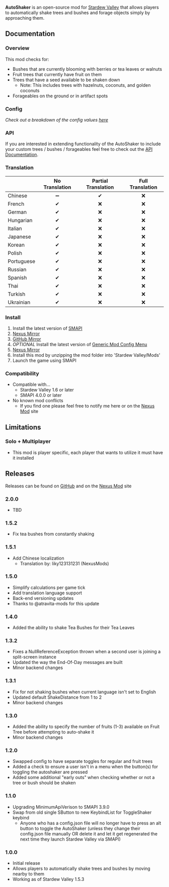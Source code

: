 **AutoShaker** is an open-source mod for [Stardew Valley](https://stardewvalley.net) that allows players to automatically shake trees and bushes and forage objects simply by approaching them.

## Documentation
### Overview
This mod checks for:
- Bushes that are currently blooming with berries or tea leaves or walnuts
- Fruit trees that currently have fruit on them
- Trees that have a seed available to be shaken down
  - Note: This includes trees with hazelnuts, coconuts, and golden coconuts
- Forageables on the ground or in artifact spots

### Config
_Check out a breakdown of the config values [here](config.md)_

### API
If you are interested in extending functionality of the AutoShaker to include your custom trees / bushes / forageables feel free to check out the [API Documentation](api.md).

### Translation
&nbsp;     | No Translation  | Partial Translation  | Full Translation
:--------- | :-------------: | :------------------: | :---------------:
Chinese    | ➖             | ✔                   | ❌
French     | ✔             | ❌                   | ❌
German     | ✔             | ❌                   | ❌
Hungarian  | ✔             | ❌                   | ❌
Italian    | ✔             | ❌                   | ❌
Japanese   | ✔             | ❌                   | ❌
Korean     | ✔             | ❌                   | ❌
Polish     | ✔             | ❌                   | ❌
Portuguese | ✔             | ❌                   | ❌
Russian    | ✔             | ❌                   | ❌
Spanish    | ✔             | ❌                   | ❌
Thai       | ✔             | ❌                   | ❌
Turkish    | ✔             | ❌                   | ❌
Ukrainian  | ✔             | ❌                   | ❌

### Install
1. Install the latest version of [SMAPI](https://smapi.io)
  1. [Nexus Mirror](https://www.nexusmods.com/stardewvalley/mods/2400)
  2. [GitHub Mirror](https://github.com/Pathoschild/SMAPI/releases)
2. *OPTIONAL* Install the latest version of [Generic Mod Config Menu](https://spacechase0.com/mods/stardew-valley/generic-mod-config-menu/)
  1. [Nexus Mirror](https://www.nexusmods.com/stardewvalley/mods/5098)
3. Install this mod by unzipping the mod folder into 'Stardew Valley/Mods'
4. Launch the game using SMAPI

### Compatibility
- Compatible with...
  - Stardew Valley 1.6 or later
  - SMAPI 4.0.0 or later
- No known mod conflicts
  - If you find one please feel free to notify me here or on the [Nexus Mod](https://www.nexusmods.com/stardewvalley/mods/7736) site

## Limitations
### Solo + Multiplayer
- This mod is player specific, each player that wants to utilize it must have it installed

## Releases
Releases can be found on [GitHub](https://github.com/jag3dagster/AutoShaker/releases) and on the [Nexus Mod](https://www.nexusmods.com/stardewvalley/mods/7736) site
### 2.0.0
- TBD
### 1.5.2
- Fix tea bushes from constantly shaking
### 1.5.1
- Add Chinese localization
  - Translation by: liky123131231 (NexusMods)
### 1.5.0
- Simplify calculations per game tick
- Add translation language support
- Back-end versioning updates
- Thanks to @atravita-mods for this update
### 1.4.0
- Added the ability to shake Tea Bushes for their Tea Leaves
### 1.3.2
- Fixes a NullReferenceException thrown when a second user is joining a split-screen instance
- Updated the way the End-Of-Day messages are built
- Minor backend changes
### 1.3.1
- Fix for not shaking bushes when current language isn't set to English
- Updated default ShakeDistance from 1 to 2
- Minor backend changes
### 1.3.0
- Added the ability to specify the number of fruits (1-3) available on Fruit Tree before attempting to auto-shake it
- Minor backend changes
### 1.2.0
- Swapped config to have separate toggles for regular and fruit trees
- Added a check to ensure a user isn't in a menu when the button(s) for toggling the autoshaker are pressed
- Added some additional "early outs" when checking whether or not a tree or bush should be shaken
### 1.1.0
- Upgrading MinimumApiVerison to SMAPI 3.9.0
- Swap from old single SButton to new KeybindList for ToggleShaker keybind
  - Anyone who has a config.json file will no longer have to press an alt button to toggle the AutoShaker (unless they change their config.json file manually OR delete it and let it get regenerated the next time they launch Stardew Valley via SMAPI)
### 1.0.0
- Initial release
- Allows players to automatically shake trees and bushes by moving nearby to them
- Working as of Stardew Valley 1.5.3

